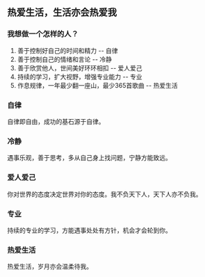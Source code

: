 ## 热爱生活，生活亦会热爱我

### 我想做一个怎样的人？
1. 善于控制好自己的时间和精力 -- 自律
2. 善于控制自己的情绪和言论 -- 冷静
3. 善于欣赏他人，世间美好环环相扣 -- 爱人爱己
4. 持续的学习，扩大视野，增强专业能力 -- 专业
5. 作息规律，一年最少翻一座山，最少365首歌曲 -- 热爱生活
   
### 自律
自律即自由，成功的基石源于自律。

### 冷静
遇事乐观，善于思考，多从自己身上找问题，宁静方能致远。

### 爱人爱己
你对世界的态度决定世界对你的态度。我不负天下人，天下人亦不负我。

### 专业
持续的专业的学习，方能遇事处处有方针，机会才会轮到你。

### 热爱生活
热爱生活，岁月亦会温柔待我。